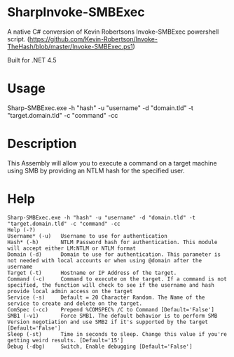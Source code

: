 # SharpInvoke-SMBExec
A native C# conversion of Kevin Robertsons Invoke-SMBExec powershell script. (https://github.com/Kevin-Robertson/Invoke-TheHash/blob/master/Invoke-SMBExec.ps1)

Built for .NET 4.5

# Usage
Sharp-SMBExec.exe -h "hash" -u "username" -d "domain.tld" -t "target.domain.tld" -c "command" -cc 

# Description
This Assembly will allow you to execute a command on a target machine using SMB by providing an NTLM hash for the specified user.

# Help
```
Sharp-SMBExec.exe -h "hash" -u "username" -d "domain.tld" -t "target.domain.tld" -c "command" -cc
Help (-?)                                                                                                               
Username* (-u)   Username to use for authentication                                                                     
Hash* (-h)       NTLM Password hash for authentication. This module will accept either LM:NTLM or NTLM format           
Domain (-d)      Domain to use for authentication. This parameter is not needed with local accounts or when using @domain after the username
Target (-t)      Hostname or IP Address of the target.                                                                  
Command (-c)     Command to execute on the target. If a command is not specified, the function will check to see if the username and hash provide local admin access on the target
Service (-s)     Default = 20 Character Random. The Name of the service to create and delete on the target.             
ComSpec (-cc)    Prepend %COMSPEC% /C to Command [Default='False']                                  
SMB1 (-v1)       Force SMB1. The default behavior is to perform SMB Version negotiation and use SMB2 if it's supported by the target [Default='False']
Sleep (-st)      Time in seconds to sleep. Change this value if you're getting weird results. [Default='15']            
Debug (-dbg)     Switch, Enable debugging [Default='False']                              
```
